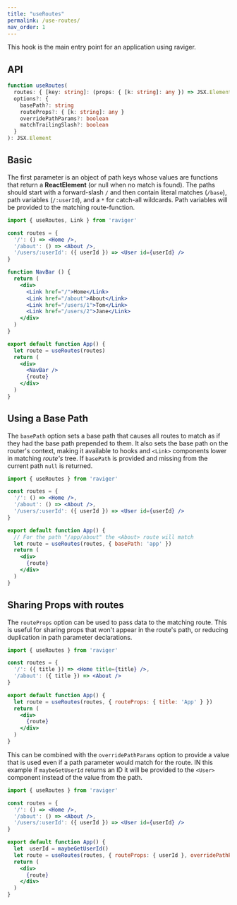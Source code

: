 ```yaml
---
title: "useRoutes"
permalink: /use-routes/
nav_order: 1
---
```


This hook is the main entry point for an application using raviger.

## API

```typescript
function useRoutes(
  routes: { [key: string]: (props: { [k: string]: any }) => JSX.Element },
  options?: {
    basePath?: string
    routeProps?: { [k: string]: any }
    overridePathParams?: boolean
    matchTrailingSlash?: boolean
  }
): JSX.Element
```



## Basic

The first parameter is an object of path keys whose values are functions that return a **ReactElement** (or null when no match is found). The paths should start with a forward-slash `/` and then contain literal matches (`/base`), path variables (`/:userId`), and a `*` for catch-all wildcards. Path variables will be provided to the matching route-function.

```jsx
import { useRoutes, Link } from 'raviger'

const routes = {
  '/': () => <Home />,
  '/about': () => <About />,
  '/users/:userId': ({ userId }) => <User id={userId} />
}

function NavBar () {
  return (
    <div>
      <Link href="/">Home</Link>
      <Link href="/about">About</Link>
      <Link href="/users/1">Tom</Link>
      <Link href="/users/2">Jane</Link>
    </div>
  )
}

export default function App() {
  let route = useRoutes(routes)
  return (
    <div>
      <NavBar />
      {route}
    </div>
  )
}
```

## Using a Base Path

The `basePath` option sets a base path that causes all routes to match as if they had the base path prepended to them. It also sets the base path on the router's context, making it available to hooks and `<Link>` components lower in matching *route's* tree. If `basePath` is provided and missing from the current path `null` is returned.

```jsx
import { useRoutes } from 'raviger'

const routes = {
  '/': () => <Home />,
  '/about': () => <About />,
  '/users/:userId': ({ userId }) => <User id={userId} />
}

export default function App() {
  // For the path "/app/about" the <About> route will match
  let route = useRoutes(routes, { basePath: 'app' })
  return (
    <div>
      {route}
    </div>
  )
}
```

## Sharing Props with routes

The `routeProps` option can be used to pass data to the matching route. This is useful for sharing props that won't appear in the route's path, or reducing duplication in path parameter declarations.

```jsx
import { useRoutes } from 'raviger'

const routes = {
  '/': ({ title }) => <Home title={title} />,
  '/about': ({ title }) => <About />
}

export default function App() {
  let route = useRoutes(routes, { routeProps: { title: 'App' } })
  return (
    <div>
      {route}
    </div>
  )
}
```

This can be combined with the `overridePathParams` option to provide a value that is used even if a path parameter would match for the route. IN this example if `maybeGetUserId` returns an ID it will be provided to the `<User>` component instead of the value from the path.

```jsx
import { useRoutes } from 'raviger'

const routes = {
  '/': () => <Home />,
  '/about': () => <About />,
  '/users/:userId': ({ userId }) => <User id={userId} />
}

export default function App() {
  let  userId = maybeGetUserId()
  let route = useRoutes(routes, { routeProps: { userId }, overridePathParams: true })
  return (
    <div>
      {route}
    </div>
  )
}
```

